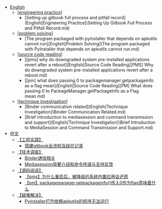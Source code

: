   * [English](README.md)
    * [[engineering practice]](English\README.md)
      * [Setting up gitbook full process and pitfall record](English\[Engineering Practice]\Setting Up Gitbook Full Process and Pitfall Record.md)
    * [[problem solving]](English\README.md)
      * [The program packaged with pyinstaller that depends on apkutils cannot run](English\[Problem Solving]\The program packaged with PyInstaller that depends on apkutils cannot run.md)
    * [[source code reading]](English\README.md)
      * [[pms] why do downgraded system pre-installed applications revert after a reboot](English\[Source Code Reading]\[PMS] Why do downgraded system pre-installed applications revert after a reboot.md)
      * [[pm] what does passing 0 to packagemanager.getpackageinfo as a flag mean](English\[Source Code Reading]\[PM] What does passing 0 to PackageManager.getPackageInfo as a Flag mean.md)
    * [[technique investigation]](English\README.md)
      * [Binder communication related](English\[Technique Investigation]\Binder Communication Related.md)
      * [Brief introduction to mediasession and command transmission and support](English\[Technique Investigation]\Brief Introduction to MediaSession and Command Transmission and Support.md)
  * [中文](README.md)
    * [【工程实践】](中文\README.md)
      * [搭建gitbook全流程及踩坑记录](中文\【工程实践】\搭建Gitbook全流程及踩坑记录.md)
    * [【技术调查】](中文\README.md)
      * [Binder通信相关](中文\【技术调查】\Binder通信相关.md)
      * [Mediasession简要介绍和命令传递与支持反馈](中文\【技术调查】\MediaSession简要介绍和命令传递与支持反馈.md)
    * [【源码阅读】](中文\README.md)
      * [【pms】为什么重启后，被降级的系统内置应用会还原](中文\【源码阅读】\【PMS】为什么重启后，被降级的系统内置应用会还原.md)
      * [【pm】packagemanager.getpackageinfo()传入0作为flag意味着什么](中文\【源码阅读】\【PM】PackageManager.getPackageInfo()传入0作为Flag意味着什么.md)
    * [【疑难解决】](中文\README.md)
      * [Pyinstaller打包依赖apkutils的程序无法运行](中文\【疑难解决】\pyinstaller打包依赖apkutils的程序无法运行.md)
